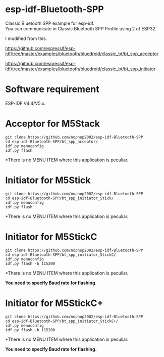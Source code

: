 # esp-idf-Bluetooth-SPP
Classic Bluetooth SPP example for esp-idf.   
You can communicate in Classic Bluetooth SPP Profile using 2 of ESP32.   

I modified from this.   

https://github.com/espressif/esp-idf/tree/master/examples/bluetooth/bluedroid/classic_bt/bt_spp_acceptor

https://github.com/espressif/esp-idf/tree/master/examples/bluetooth/bluedroid/classic_bt/bt_spp_initiator


# Software requirement    
ESP-IDF V4.4/V5.x.   

# Acceptor for M5Stack


```
git clone https://github.com/nopnop2002/esp-idf-Bluetooth-SPP
cd esp-idf-Bluetooth-SPP/bt_spp_acceptor/
idf.py menuconfig
idf.py flash
```

\*There is no MENU ITEM where this application is peculiar.   


# Initiator for M5Stick

```
git clone https://github.com/nopnop2002/esp-idf-Bluetooth-SPP
cd esp-idf-Bluetooth-SPP/bt_spp_initiator_Stick/
idf.py menuconfig
idf.py flash
```

\*There is no MENU ITEM where this application is peculiar.   


# Initiator for M5StickC

```
git clone https://github.com/nopnop2002/esp-idf-Bluetooth-SPP
cd esp-idf-Bluetooth-SPP/bt_spp_initiator_StickC/
idf.py menuconfig
idf.py flash -b 115200
```

\*There is no MENU ITEM where this application is peculiar.   

__You need to specify Baud rate for flashing.__   


# Initiator for M5StickC+

```
git clone https://github.com/nopnop2002/esp-idf-Bluetooth-SPP
cd esp-idf-Bluetooth-SPP/bt_spp_initiator_StickC+/
idf.py menuconfig
idf.py flash -b 115200
```

\*There is no MENU ITEM where this application is peculiar.   

__You need to specify Baud rate for flashing.__   

